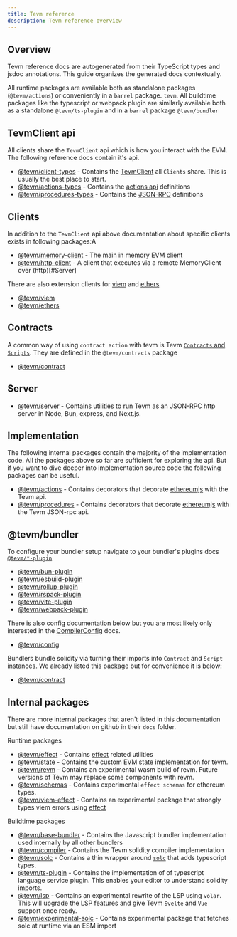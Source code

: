 ```yaml
---
title: Tevm reference
description: Tevm reference overview
---
```


## Overview

Tevm reference docs are autogenerated from their TypeScript types and jsdoc annotations. This guide organizes the generated docs contextually.

All runtime packages are available both as standalone packages (`@tevm/actions`) or conveniently in a `barrel` package. `tevm`.
All buildtime packages like the typescript or webpack plugin are similarly available both as a standalone `@tevm/ts-plugin` and in a `barrel` package `@tevm/bundler`

## TevmClient api

All clients share the `TevmClient` api which is how you interact with the EVM. The following reference docs contain it's api.

- [@tevm/client-types](/reference/tevm/client-types/api/) - Contains the [TevmClient](/reference/tevm/client-types/type-aliases/tevmclient) all `Clients` share. This is usually the best place to start.
- [@tevm/actions-types](/reference/tevm/actions-types/api/) - Contains the [actions api](/learn/actions) definitions
- [@tevm/procedures-types](/reference/tevm/procedures-types/api/) - Contains the [JSON-RPC](/learn/json-rpc/) definitions

## Clients

In addition to the `TevmClient` api above documentation about specific clients exists in following packages:A

- [@tevm/memory-client](/reference/tevm/memory-client/api/) - The main in memory EVM client
- [@tevm/http-client](/reference/tevm/http-client/api/) - A client that executes via a remote MemoryClient over (http)[#Server]

There are also extension clients for [viem](https://viem.sh) and [ethers](https://docs.ethers.org/v5/)

- [@tevm/viem](/reference/tevm/viem/api/)
- [@tevm/ethers](/reference/tevm/ethers/api/)

## Contracts

A common way of using `contract action` with tevm is Tevm [`Contracts` and `Scripts`](/learn/contracts/). They are defined in the `@tevm/contracts` package

- [@tevm/contract](/reference/tevm/contract/api/)

## Server

- [@tevm/server](/reference/tevm/server/api/) - Contains utilities to run Tevm as an JSON-RPC http server in Node, Bun, express, and Next.js.

## Implementation

The following internal packages contain the majority of the implementation code. All the packages above so far are sufficient for exploring the api. But if you want to dive deeper into implementation source code the following packages can be useful.

- [@tevm/actions](/reference/tevm/actions/api/) - Contains decorators that decorate [ethereumjs](https://github.com/ethereumjs/ethereumjs-monorepo) with the Tevm api.
- [@tevm/procedures](/reference/tevm/procedures/api/) - Contains decorators that decorate [ethereumjs](https://github.com/ethereumjs/ethereumjs-monorepo) with the Tevm JSON-rpc api.

## @tevm/bundler

To configure your bundler setup navigate to your bundler's plugins docs [`@tevm/*-plugin`](/reference/tevm/vite-plugin/api)

- [@tevm/bun-plugin](/reference/tevm/bun-plugin/api/)
- [@tevm/esbuild-plugin](/reference/tevm/esbuild-plugin/api/)
- [@tevm/rollup-plugin](/reference/tevm/rollup-plugin/api/)
- [@tevm/rspack-plugin](/reference/tevm/rspack-plugin/api/)
- [@tevm/vite-plugin](/reference/tevm/vite-plugin/api/)
- [@tevm/webpack-plugin](/reference/tevm/webpack-plugin/api/)

There is also config documentation below but you are most likely only interested in the [CompilerConfig](/reference/tevm/config/types/type-aliases/compilerconfig) docs.

- [@tevm/config](/reference/tevm/config/api/)

Bundlers bundle solidity via turning their imports into `Contract` and `Script` instances. We already listed this package but for convenience it is below:

- [@tevm/contract](/reference/tevm/contract/api/)

## Internal packages

There are more internal packages that aren't listed in this documentation but still have documentation on github in their `docs` folder.

Runtime packages

- [@tevm/effect](https://github.com/evmts/tevm-monorepo/tree/main/packages/effect) - Contains [effect](https://www.effect.website/) related utilities
- [@tevm/state](https://github.com/evmts/tevm-monorepo/tree/main/packages/state) - Contains the custom EVM state implementation for tevm. 
- [@tevm/revm](https://github.com/evmts/tevm-monorepo/tree/main/experimental/revm) - Contains an experimental wasm build of revm. Future versions of Tevm may replace some components with revm.
- [@tevm/schemas](https://github.com/evmts/tevm-monorepo/tree/main/experimental/schemas) - Contains experimental `effect schemas` for ethereum types.
- [@tevm/viem-effect](https://github.com/evmts/tevm-monorepo/tree/main/experimental/viem-effect) - Contains an experimental package that strongly types viem errors using [effect](https://www.effect.website/)

Buildtime packages

- [@tevm/base-bundler](https://github.com/evmts/tevm-monorepo/tree/main/bundler/base-bundler) - Contains the Javascript bundler implementation used internally by all other bundlers
- [@tevm/compiler](https://github.com/evmts/tevm-monorepo/tree/main/bundler/compiler) - Contains the Tevm solidity compiler implementation
- [@tevm/solc](https://github.com/evmts/tevm-monorepo/tree/main/bundler/solc) - Contains a thin wrapper around [`solc`](https://docs.soliditylang.org/en/latest/installing-solidity.html) that adds typescript types.
- [@tevm/ts-plugin](https://github.com/evmts/tevm-monorepo/tree/main/lsp/ts-plugin) - Contains the implementation of of typescript language service plugin. This enables your editor to understand solidity imports.
- [@tevm/lsp](https://github.com/evmts/tevm-monorepo/tree/main/lsp/lsp) - Contains an experimental rewrite of the LSP using `volar`. This will upgrade the LSP features and give Tevm `Svelte` and `Vue` support once ready.
- [@tevm/experimental-solc](https://github.com/evmts/tevm-monorepo/tree/main/experimental/solc) - Contains experimental package that fetches solc at runtime via an ESM import
